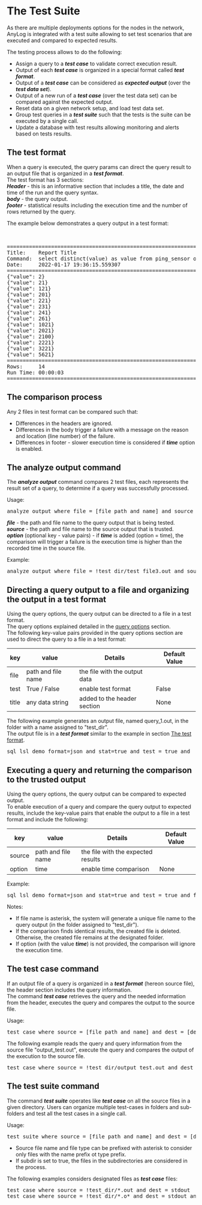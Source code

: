 # The Test Suite

As there are multiple deployments options for the nodes in the network, AnyLog is integrated with a test suite allowing
to set test scenarios that are executed and compared to expected results.  

The testing process allows to do the following:
* Assign a query to a ***test case*** to validate correct execution result.
* Output of each ***test case*** is organized in a special format called ***test format***.
* Output of a ***test case*** can be considered as ***expected output*** (over the ***test data set***).   
* Output of a new run of a ***test case*** (over the test data set) can be compared against the expected output.
* Reset data on a given network setup, and load test data set.
* Group test queries in a ***test suite*** such that the tests is the suite can be executed by a single call.
* Update a database with test results allowing monitoring and alerts based on tests results.

## The test format

When a query is executed, the query params can direct the query result to an output file that is organized in a ***test format***.  
The test format has 3 sections:  
***Header*** - this is an informative section that includes a title, the date and time of the run and the query syntax.  
***body*** - the query output.  
***footer*** - statistical results including the execution time and the number of rows returned by the query.  

The example below demonstrates a query output in a test format:
<pre> 

==========================================================================
Title:    Report Title
Command:  select distinct(value) as value from ping_sensor order by value 
Date:     2022-01-17 19:36:15.559307
==========================================================================
{"value": 2}
{"value": 21}
{"value": 121}
{"value": 201}
{"value": 221}
{"value": 231}
{"value": 241}
{"value": 261}
{"value": 1021}
{"value": 2021}
{"value": 2100}
{"value": 2221}
{"value": 3221}
{"value": 5621}
==========================================================================
Rows:     14
Run Time: 00:00:03
==========================================================================
</pre>  

## The comparison process

Any 2 files in test format can be compared such that:
* Differences in the headers are ignored.
* Differences in the body trigger a failure with a message on the reason and location (line number) of the failure.
* Differences in footer - slower execution time is considered if ***time*** option is enabled.


## The analyze output command

The ***analyze output*** command compares 2 test files, each represents the result set of a query, to determine if a query was successfully processed.  

Usage:
<pre>
analyze output where file = [file path and name] and source = [file path and name] and option = time
</pre> 

***file*** - the path and file name to the query output that is being tested.   
***source*** - the path and file name to the source output that is trusted.  
***option*** (optional key - value pairs) - if ***time*** is added (option = time), the comparison will trigger a failure is the execution time is higher than the recorded time in the source file.

Example:
<pre>
analyze output where file = !test_dir/test_file3.out and source = !test_dir/test_file2.out and include = time
</pre> 

## Directing a query output to a file and organizing the output in a test format

Using the query options, the query output can be directed to a file in a test format.  
The query options explained detailed in the [query options](https://github.com/AnyLog-co/documentation/blob/master/queries.md#query-options) section.  
The following key-value pairs provided in the query options section are used to direct the query to a file in a test format:

| key    | value           | Details                          | Default Value |
| ------ | --------------- | -------------------------------- | --------------|
| file   | path and file name | the file with the output data |               |
| test   | True / False       | enable test format            | False         |
| title  | any data string    | added to the header section   | None          |

The following example generates an output file, named query_1.out, in the folder with a name assigned to "test_dir".  
The output file is in a ***test format*** similar to the example in section [The test format](#the-test-format).
<pre>
sql lsl_demo format=json and stat=true and test = true and  file = !test_dir\query_1.out and title = "Data set #35" "select distinct(value) as value from ping_sensor order by value"
</pre> 

## Executing a query and returning the comparison to the trusted output

Using the query options, the query output can be compared to expected output.  
To enable execution of a query and compare the query output to expected results, include the key-value pairs that enable the output
to a file in a test format and include the following:

| key    | value           | Details                          | Default Value |
| ------ | --------------- | -------------------------------- | --------------|
| source   | path and file name | the file with the expected results |        |
| option   | time       | enable time comparison       | None          |

Example:

<pre>
sql lsl_demo format=json and stat=true and test = true and file = !test_dir\* and source= !test_dir\query_1.out and title = "Data set #35" "select distinct(value) as value from ping_sensor order by value"
</pre> 

Notes:
* If file name is asterisk, the system will generate a unique file name to the query output (in the folder assigned to "test_dir").
* If the comparison finds identical results, the created file is deleted. Otherwise, the created file remains at the designated folder.
* If option (with the value ***time***) is not provided, the comparison will ignore the execution time.

## The test case command

If an output file of a query is organized in a ***test format*** (hereon source file), the header section includes the query information.  
The command ***test case*** retrieves the query and the needed information from the header, executes the query and
compares the output to the source file.  

Usage:
<pre>
test case where source = [file path and name] and dest = [destination for messages]
</pre> 

The following example reads the query and query information from the source file "output_test.out", execute the query and 
compares the output of the execution to the source file.
<pre>
test case where source = !test_dir/output_test.out and dest = stdout
</pre> 

## The test suite command

The command ***test suite*** operates like ***test case*** on all the source files in a given directory.
Users can organize multiple test-cases in folders and sub-folders and test all the test cases in a single call.

Usage:
<pre>
test suite where source = [file path and name] and dest = [destination for messages] and subdir = [true/false]
</pre> 
* Source file name and file type can be prefixed with asterisk to consider only files with the name prefix ot type prefix.  
* If subdir is set to true, the files in the subdirectories are considered in the process.

The following examples considers designated files as ***test case*** files: 
<pre>
test case where source = !test_dir/*.out and dest = stdout
test case where source = !test_dir/*.o* and dest = stdout and subdir = true
</pre> 


